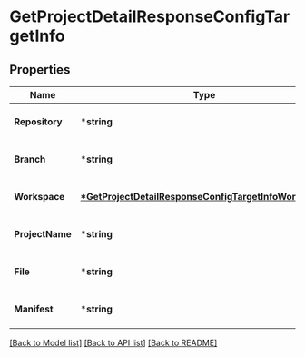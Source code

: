# GetProjectDetailResponseConfigTargetInfo

## Properties
Name | Type | Description | Notes
------------ | ------------- | ------------- | -------------
**Repository** | ***string** |  | [optional] [default to null]
**Branch** | ***string** |  | [optional] [default to null]
**Workspace** | **[*GetProjectDetailResponseConfigTargetInfoWorkspace](GetProjectDetailResponseConfigTargetInfoWorkspace.md)** |  | [optional] [default to null]
**ProjectName** | ***string** |  | [optional] [default to null]
**File** | ***string** |  | [optional] [default to null]
**Manifest** | ***string** |  | [optional] [default to null]

[[Back to Model list]](../README.md#documentation-for-models) [[Back to API list]](../README.md#documentation-for-api-endpoints) [[Back to README]](../README.md)


